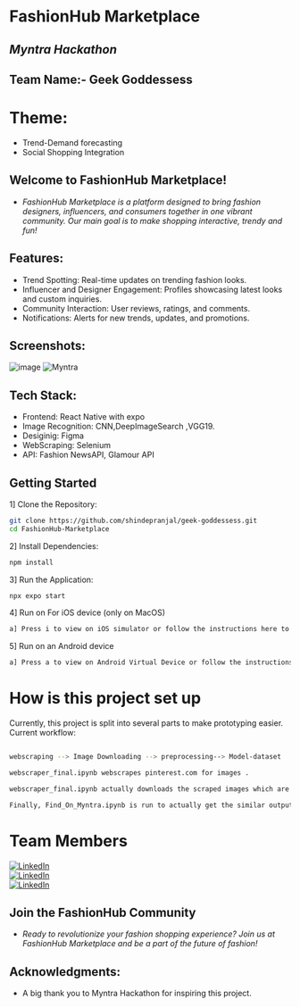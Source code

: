 # FashionHub Marketplace
## _Myntra Hackathon_
## Team Name:- Geek Goddessess
# Theme: 
- Trend-Demand forecasting
- Social Shopping Integration
## Welcome to FashionHub Marketplace!
- _FashionHub Marketplace is a platform designed to bring fashion designers, influencers, and consumers together in one vibrant community. Our main goal is to make shopping interactive, trendy and fun!_

## Features:
- Trend Spotting: Real-time updates on trending fashion looks.
- Influencer and Designer Engagement: Profiles showcasing latest looks and custom inquiries.
- Community Interaction: User reviews, ratings, and comments.
- Notifications: Alerts for new trends, updates, and promotions.

## Screenshots:

![image](https://github.com/user-attachments/assets/a048dd96-0213-4303-895c-3a16e4259a2d)
![Myntra](https://github.com/user-attachments/assets/a9a9f179-7c62-4327-8963-5d9a8865ed49)




## Tech Stack:

- Frontend: React Native with expo
- Image Recognition: CNN,DeepImageSearch ,VGG19.
- Desiginig: Figma
- WebScraping: Selenium
- API: Fashion NewsAPI, Glamour API


## Getting Started
1] Clone the Repository:


```sh
git clone https://github.com/shindepranjal/geek-goddessess.git
cd FashionHub-Marketplace
```
2] Install Dependencies:
```sh
npm install
```
3] Run the Application:

```sh
npx expo start
```
4] Run on For iOS device (only on MacOS)
```sh
a] Press i to view on iOS simulator or follow the instructions here to run on a physical device.
```
5] Run on an Android device
```sh
a] Press a to view on Android Virtual Device or follow the instructions here to run on a physical device.
```

# How is this project set up
Currently, this project is split into several parts to make prototyping easier. Current workflow:
```sh

webscraping --> Image Downloading --> preprocessing--> Model-dataset
```
```sh
webscraper_final.ipynb webscrapes pinterest.com for images .
```
```sh
webscraper_final.ipynb actually downloads the scraped images which are fed into.
```

```sh
Finally, Find_On_Myntra.ipynb is run to actually get the similar output for  provided input.
```



# Team Members

[![LinkedIn](https://img.shields.io/badge/LINKEDIN-PRANJALI%20SHINDE-blue)](https://www.linkedin.com/in/pranjali-shinde-257317226/)<br>
[![LinkedIn](https://img.shields.io/badge/LINKEDIN-CHETANA%20SHINDE-blue)](https://www.linkedin.com/in/chetana-shinde-382731229/)<br>
[![LinkedIn](https://img.shields.io/badge/LINKEDIN-RUPALI%20SUSARPATIL-blue)](https://www.linkedin.com/in/rupali-susar-patil-86b297228/)


## Join the FashionHub Community
- _Ready to revolutionize your fashion shopping experience? Join us at FashionHub Marketplace and be a part of the future of fashion!_
  
## Acknowledgments:
 - A big thank you to Myntra Hackathon for inspiring this project.






 

